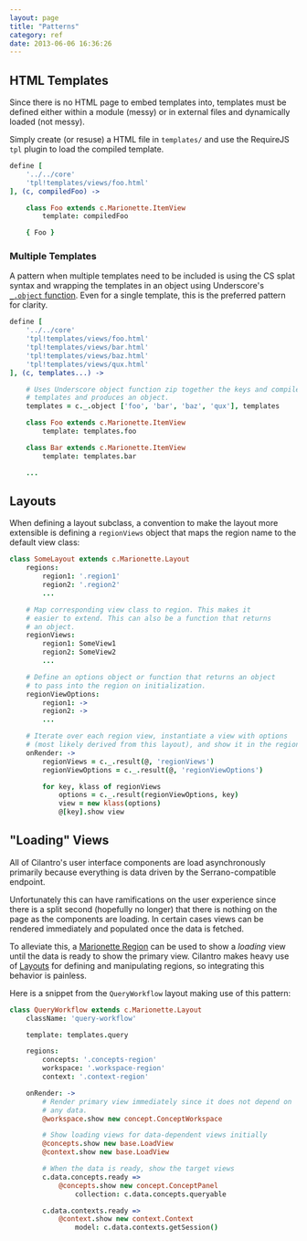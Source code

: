 ```yaml
---
layout: page
title: "Patterns"
category: ref
date: 2013-06-06 16:36:26
---
```


## HTML Templates

Since there is no HTML page to embed templates into, templates must be defined either within a module (messy) or in external files and dynamically loaded (not messy).

Simply create (or resuse) a HTML file in `templates/` and use the RequireJS `tpl` plugin to load the compiled template.

```coffeescript
define [
    '../../core'
    'tpl!templates/views/foo.html'
], (c, compiledFoo) ->

    class Foo extends c.Marionette.ItemView
        template: compiledFoo

    { Foo }
```

### Multiple Templates

A pattern when multiple templates need to be included is using the CS splat syntax and wrapping the templates in an object using Underscore's [`_.object` function](http://underscorejs.org/#object). Even for a single template, this is the preferred pattern for clarity.

```coffeescript
define [
    '../../core'
    'tpl!templates/views/foo.html'
    'tpl!templates/views/bar.html'
    'tpl!templates/views/baz.html'
    'tpl!templates/views/qux.html'
], (c, templates...) ->

    # Uses Underscore object function zip together the keys and compiled
    # templates and produces an object.
    templates = c._.object ['foo', 'bar', 'baz', 'qux'], templates

    class Foo extends c.Marionette.ItemView
        template: templates.foo

    class Bar extends c.Marionette.ItemView
        template: templates.bar

    ...
```

## Layouts

When defining a layout subclass, a convention to make the layout more extensible is defining a `regionViews` object that maps the region name to the default view class:

```coffeescript
class SomeLayout extends c.Marionette.Layout
    regions:
        region1: '.region1'
        region2: '.region2'
        ...

    # Map corresponding view class to region. This makes it
    # easier to extend. This can also be a function that returns
    # an object.
    regionViews:
        region1: SomeView1
        region2: SomeView2
        ...

    # Define an options object or function that returns an object
    # to pass into the region on initialization.
    regionViewOptions:
        region1: ->
        region2: ->
        ...

    # Iterate over each region view, instantiate a view with options
    # (most likely derived from this layout), and show it in the region.
    onRender: ->
        regionViews = c._.result(@, 'regionViews')
        regionViewOptions = c._.result(@, 'regionViewOptions')

        for key, klass of regionViews
            options = c._.result(regionViewOptions, key)
            view = new klass(options)
            @[key].show view
```

## "Loading" Views

All of Cilantro's user interface components are load asynchronously primarily because everything is data driven by the Serrano-compatible endpoint.

Unfortunately this can have ramifications on the user experience since there is a split second (hopefully no longer) that there is nothing on the page as the components are loading. In certain cases views can be rendered immediately and populated once the data is fetched.

To alleviate this, a [Marionette Region](https://github.com/marionettejs/backbone.marionette/blob/master/docs/marionette.region.md#basic-use) can be used to show a _loading_ view until the data is ready to show the primary view. Cilantro makes heavy use of [Layouts](https://github.com/marionettejs/backbone.marionette/blob/master/docs/marionette.layout.md#basic-usage) for defining and manipulating regions, so integrating this behavior is painless.

Here is a snippet from the `QueryWorkflow` layout making use of this pattern:

```coffeescript
class QueryWorkflow extends c.Marionette.Layout
    className: 'query-workflow'

    template: templates.query

    regions:
        concepts: '.concepts-region'
        workspace: '.workspace-region'
        context: '.context-region'

    onRender: ->
        # Render primary view immediately since it does not depend on
        # any data.
        @workspace.show new concept.ConceptWorkspace

        # Show loading views for data-dependent views initially
        @concepts.show new base.LoadView
        @context.show new base.LoadView

        # When the data is ready, show the target views
        c.data.concepts.ready =>
            @concepts.show new concept.ConceptPanel
                collection: c.data.concepts.queryable

        c.data.contexts.ready =>
            @context.show new context.Context
                model: c.data.contexts.getSession()

```
